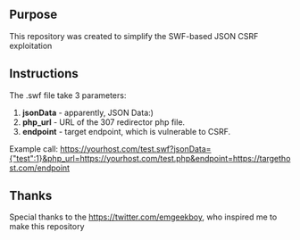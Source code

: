 ## Purpose
This repository was created to simplify the SWF-based JSON CSRF exploitation

## Instructions
The .swf file take 3 parameters:
1) **jsonData** - apparently, JSON Data:)
2) **php_url** - URL of the 307 redirector php file.
3) **endpoint** - target endpoint, which is vulnerable to CSRF.

Example call:
https://yourhost.com/test.swf?jsonData={"test":1}&php_url=https://yourhost.com/test.php&endpoint=https://targethost.com/endpoint


## Thanks
Special thanks to the https://twitter.com/emgeekboy, who inspired me to make this repository
